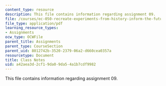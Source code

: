 ```yaml
---
content_type: resource
description: This file contains information regarding assignment 09.
file: /courses/ec-050-recreate-experiments-from-history-inform-the-future-from-the-past-galileo-january-iap-2010/a42aea3d2cf19da09da54a1b7cdf9982_MITEC_050IAP10_assn09.pdf
file_type: application/pdf
learning_resource_types:
- Assignments
ocw_type: OCWFile
parent_title: Assignments
parent_type: CourseSection
parent_uid: 8012742b-3520-2379-06a2-d660cea0357a
resourcetype: Document
title: Class Notes
uid: a42aea3d-2cf1-9da0-9da5-4a1b7cdf9982
---
```

This file contains information regarding assignment 09.